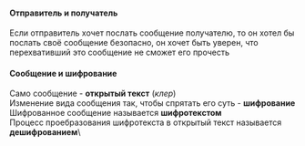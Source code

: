 #### Отправитель и получатель
Если отправитель хочет послать сообщение получателю, то он хотел бы послать своё сообщение безопасно, он хочет быть уверен, 
что перехвативший это сообщение не сможет его прочесть

#### Сообщение и шифрование
Само сообщение - **открытый текст** (*клер*)\
Изменение вида сообщения так, чтобы спрятать его суть - **шифрование**\
Шифрованное сообщение называется **шифротекстом**\
Процесс проебразования шифротекста в открытый текст называется **дешифрованием**\